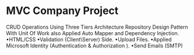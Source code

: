 # MVC Company Project
CRUD Operations Using Three Tiers Architecture
Repository Design Pattern With Unit Of Work also Applied Auto Mapper and Dependency Injection.
•HTML/CSS
•Validation (Client\Server) Side.
•Upload Files.
•Applied Microsoft Identity (Authentication & Authorization ).
•Send Emails (SMTP)
